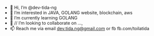- 👋 Hi, I’m @dev-tida-ng
- 👀 I’m interested in JAVA, GOLANG website, blockchain, aws
- 🌱 I’m currently learning GOLANG
- 💞️  // I’m looking to collaborate on ..., 
- 📫 Reach me via email dev.tida.ng@gmail.com or fb fb.com/toilatida

<!---
dev-tida-ng/dev-tida-ng is a ✨ special ✨ repository because its `README.md` (this file) appears on your GitHub profile.
You can click the Preview link to take a look at your changes.
--->
